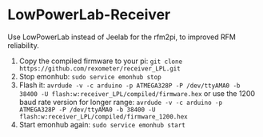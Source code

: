 # LowPowerLab-Receiver

Use LowPowerLab instead of Jeelab for the rfm2pi, to improved RFM reliability.

1. Copy the compiled firmware to your pi: `git clone https://github.com/rexometer/receiver_LPL.git`
2. Stop emonhub: `sudo service emonhub stop`
3. Flash it: `avrdude -v -c arduino -p ATMEGA328P -P /dev/ttyAMA0 -b 38400 -U flash:w:receiver_LPL/compiled/firmware.hex` or use the 1200 baud rate version for longer range: `avrdude -v -c arduino -p ATMEGA328P -P /dev/ttyAMA0 -b 38400 -U flash:w:receiver_LPL/compiled/firmware_1200.hex`
4. Start emonhub again: `sudo service emonhub start`
